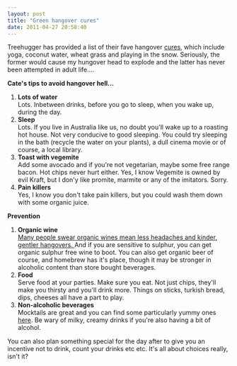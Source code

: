 ```yaml
---
layout: post
title: "Green hangover cures"
date: 2011-04-27 20:58:40
---
```


Treehugger has provided a list of their fave hangover [cures][1], which include yoga, coconut water, wheat grass and playing in the snow. Seriously, the former would cause my hungover head to explode and the latter has never been attempted in adult life....

 [1]: http://www.treehugger.com/files/2008/12/top-green-hangover-remedies.php

**Cate's tips to avoid hangover hell...**

1.  **Lots of water**  
    Lots. Inbetween drinks, before you go to sleep, when you wake up, during the day.
2.  **Sleep**  
    Lots. If you live in Australia like us, no doubt you'll wake up to a roasting hot house. Not very conducive to good sleeping. You could try sleeping in the bath (recycle the water on your plants), a dull cinema movie or of course, a local library.
3.  **Toast with vegemite**  
    Add some avocado and if you're not vegetarian, maybe some free range bacon. Hot chips never hurt either. Yes, I know Vegemite is owned by evil Kraft, but I don'y like promite, marmite or any of the imitators. Sorry.
4.  **Pain killers**  
    Yes, I know you don't take pain killers, but you could wash them down with some organic juice.

**Prevention**

1.  **Organic wine**[  
    Many people swear organic wines mean less headaches and kinder, gentler hangovers. ][2]And if you are sensitive to sulphur, you can get organic sulphur free wine to boot. You can also get organic beer of course, and homebrew has it's place, though it may be stronger in alcoholic content than store bought beverages.
2.  **Food**  
    Serve food at your parties. Make sure you eat. Not just chips, they'll make you thirsty and you'll drink more. Things on sticks, turkish bread, dips, cheeses all have a part to play.
3.  **Non-alcoholic beverages**  
    Mocktails are great and you can find some particularly yummy ones [here][3]. Be wary of milky, creamy drinks if you're also having a bit of alcohol.

 [2]: http://www.filly.ca/health/body/healthy_eating/wine-goes-green.asp
 [3]: http://www.healthyhigh.com.au/content/hh_standard.asp?name=HH_Mocktails

<div>
  <div>
    <div>
      <p>
        You can also plan something special for the day after to give you an incentive not to drink, count your drinks etc etc. It's all about choices really, isn't it?
      </p>
    </div>
  </div>
</div>